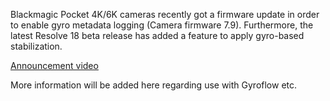 Blackmagic Pocket 4K/6K cameras recently got a firmware update in order to enable gyro metadata logging (Camera firmware 7.9). Furthermore, the latest Resolve 18 beta release has added a feature to apply gyro-based stabilization.

[Announcement video](https://www.youtube.com/watch?v=xnEFUHm4mvc)

More information will be added here regarding use with Gyroflow etc.